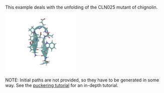 This example deals with the unfolding of the CLN025 mutant of chignolin.

<p>
<img src="/chignolin/movie.gif" width="45%" height="45%">
</p>

NOTE: Initial paths are not provided, so they have to be generated in some way. See the [puckering tutorial](https://github.com/infretis/infretis/blob/molmod_exercise5/examples/gromacs/puckering/) for an in-depth tutorial.
